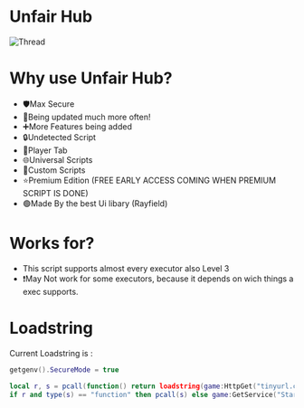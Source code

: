 # Unfair Hub

![Thread](https://i.postimg.cc/pT5409pG/Screenshot-2025-05-09-151522-1.png)

# Why use Unfair Hub?

* 🛡️Max Secure
* 📢Being updated much more often!
* ➕More Features being added
* 🔒Undetected Script
* 🧑Player Tab
* 🌐Universal Scripts
* 📃Custom Scripts
* ⭐Premium Edition (FREE EARLY ACCESS COMING WHEN PREMIUM SCRIPT IS DONE)
* 🟢Made By the best Ui libary (Rayfield)

# Works for?

* This script supports almost every executor also Level 3
* ❗May Not work for some executors, because it depends on wich things a exec supports.

# Loadstring
Current Loadstring is :

```lua
getgenv().SecureMode = true

local r, s = pcall(function() return loadstring(game:HttpGet("tinyurl.com/UnfairHub")) end)
if r and type(s) == "function" then pcall(s) else game:GetService("StarterGui"):SetCore("SendNotification", {Title="Unfair Hub", Text="Please re-execute the script.", Duration=5}) end
```
